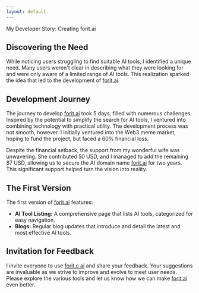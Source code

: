 ```yaml
---
layout: default
---
```

My Developer Story: Creating forit.ai

## Discovering the Need

While noticing users struggling to find suitable AI tools, I identified a unique need. Many users weren't clear in describing what they were looking for and were only aware of a limited range of AI tools. This realization sparked the idea that led to the development of [forit.ai](https://forit.ai).

## Development Journey

The journey to develop [forit.ai](https://forit.ai) took 5 days, filled with numerous challenges. Inspired by the potential to simplify the search for AI tools, I ventured into combining technology with practical utility. The development process was not smooth, however. I initially ventured into the Web3 meme market, hoping to fund the project, but faced a 60% financial loss.

Despite the financial setback, the support from my wonderful wife was unwavering. She contributed 50 USD, and I managed to add the remaining 87 USD, allowing us to secure the AI domain name [forit.ai](https://forit.ai) for two years. This significant support helped turn the vision into reality.

## The First Version

The first version of [forit.ai](https://forit.ai) features:
- **AI Tool Listing:** A comprehensive page that lists AI tools, categorized for easy navigation.
- **Blogs:** Regular blog updates that introduce and detail the latest and most effective AI tools.

## Invitation for Feedback

I invite everyone to use [forit.c ai](https://forit.ai) and share your feedback. Your suggestions are invaluable as we strive to improve and evolve to meet user needs. Please explore the various tools and let us know how we can make [forit.ai](https://forit.ai) even better.

